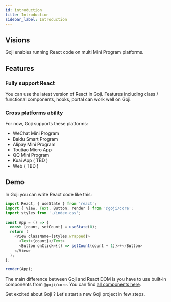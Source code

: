 ```yaml
---
id: introduction
title: Introduction
sidebar_label: Introduction
---
```


## Visions

Goji enables running React code on multi Mini Program platforms.

## Features

### Fully support React

You can use the latest version of React in Goji. Features including class / functional components,
hooks, portal can work well on Goji.

### Cross platforms ability

For now, Goji supports these platforms:

- WeChat Mini Program
- Baidu Smart Program
- Alipay Mini Program
- Toutiao Micro App
- QQ Mini Program
- Kuai App ( TBD )
- Web ( TBD )

## Demo

In Goji you can write React code like this:

```js
import React, { useState } from 'react';
import { View, Text, Button, render } from '@goji/core';
import styles from './index.css';

const App = () => {
  const [count, setCount] = useState(0);
  return (
    <View className={styles.wrapped}>
      <Text>{count}</Text>
      <Button onClick={() => setCount(count + 1)}>+</Button>
    </View>
  );
};

render(App);
```

The main difference between Goji and React DOM is you have to use built-in components from
`@goji/core`. You can find
[all components here](https://developers.weixin.qq.com/miniprogram/dev/component/).

Get excited about Goji ? Let's start a new Goji project in few steps.
